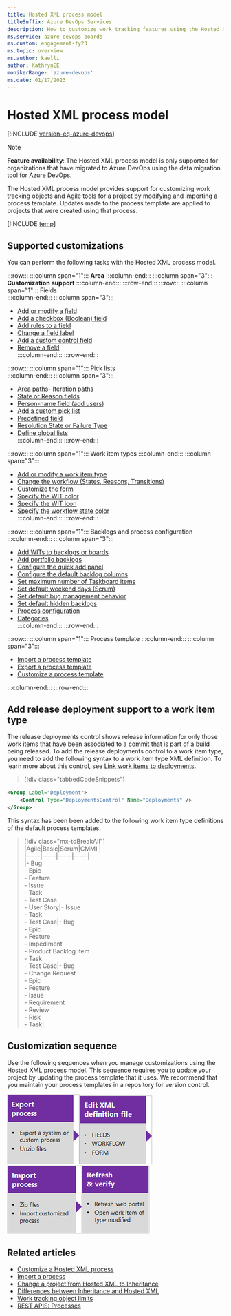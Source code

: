 ```yaml
---
title: Hosted XML process model 
titleSuffix: Azure DevOps Services
description: How to customize work tracking features using the Hosted XML process model 
ms.service: azure-devops-boards
ms.custom: engagement-fy23
ms.topic: overview
ms.author: kaelli
author: KathrynEE
monikerRange: 'azure-devops'
ms.date: 01/17/2023
---
```



# Hosted XML process model  

[!INCLUDE [version-eq-azure-devops](../../../includes/version-eq-azure-devops.md)]

<a id="hosted-xml-process-model">  </a>


> [!NOTE]   
> **Feature availability**: The Hosted XML process model is only supported for organizations that have migrated to Azure DevOps using the data migration tool for Azure DevOps.

The Hosted XML process model provides support for customizing work tracking objects and Agile tools for a project by modifying and importing a process template. Updates made to the process template are applied to projects that were created using that process.

[!INCLUDE [temp](../../../boards/includes/note-configure-customize.md)]

## Supported customizations

You can perform the following tasks with the Hosted XML process model. 


:::row:::
   :::column span="1":::
   **Area**
   :::column-end:::
   :::column span="3":::
   **Customization support**
   :::column-end:::
:::row-end:::
:::row:::
   :::column span="1":::
   Fields  
   :::column-end:::
   :::column span="3":::   
   
   - [Add or modify a field](../../../reference/add-modify-field.md)
   - [Add a checkbox (Boolean) field](../../../reference/add-modify-field.md#boolean-field)
   - [Add rules to a field](../../../reference/add-modify-field.md#add-rules)
   - [Change a field label](../../../reference/add-modify-field.md#change-label)
   - [Add a custom control field](../../../reference/add-modify-field.md#custom-control)
   - [Remove a field](../../../reference/add-modify-field.md#change-label)    
   :::column-end:::
:::row-end:::

:::row:::
   :::column span="1":::
   Pick lists  
   :::column-end:::
   :::column span="3":::   
   
   - [Area paths](../set-area-paths.md)- [Iteration paths](../set-iteration-paths-sprints.md)
   - [State or Reason fields](../../../reference/xml/change-workflow-wit.md)
   - [Person-name field (add users)](../../security/add-users-team-project.md)
   - [Add a custom pick list](../../../reference/add-modify-field.md#picklist)
   - [Predefined field](../../../reference/add-modify-field.md#picklist)
   - [Resolution State or Failure Type](../../../reference/customize-work.md)
   - [Define global lists](../../../reference/xml/define-global-lists.md)    
   :::column-end:::
:::row-end:::

:::row:::
   :::column span="1":::
   Work item types
   :::column-end:::
   :::column span="3":::   
   
   - [Add or modify a work item type](../../../reference/add-modify-wit.md)
   - [Change the workflow (States, Reasons, Transitions)](../../../reference/xml/change-workflow-wit.md)
   - [Customize the form](/previous-versions/azure/devops/reference/xml/change-work-item-form-layout)
   - [Specify the WIT color](../../../reference/xml/process-configuration-xml-element.md#wit-colors)
   - [Specify the WIT icon](../../../reference/xml/process-configuration-xml-element.md)
   - [Specify the workflow state color](../../../reference/xml/process-configuration-xml-element.md#state-colors)     
   :::column-end:::
:::row-end:::

:::row:::
   :::column span="1":::
   Backlogs and process configuration  
   :::column-end:::
   :::column span="3":::   
   
   - [Add WITs to backlogs or boards](../../../reference/add-wits-to-backlogs-and-boards.md)
   - [Add portfolio backlogs](../../../reference/add-portfolio-backlogs.md)
   - [Configure the quick add panel](../../../reference/xml/process-configuration-xml-element.md#add)
   - [Configure the default backlog columns](../../../reference/xml/process-configuration-xml-element.md#columns)
   - [Set maximum number of Taskboard items](../../../reference/xml/process-configuration-xml-element.md#number_items)
   - [Set default weekend days (Scrum)](../../../reference/xml/process-configuration-xml-element.md#weekend_days) 
   - [Set default bug management behavior](../../../reference/xml/process-configuration-xml-element.md#behaviors)
   - [Set default hidden backlogs](../../../reference/xml/process-configuration-xml-element.md#behaviors)
   - [Process configuration](../../../reference/xml/process-configuration-xml-element.md)
   - [Categories](/previous-versions/azure/devops/reference/xml/categories-xml-element-reference)     
   :::column-end:::
:::row-end:::

:::row:::
   :::column span="1":::
   Process template 
   :::column-end:::
   :::column span="3":::    
   
   - [Import a process template](import-process/import-process.md#import-from-TFS)
   - [Export a process template](import-process/import-process.md#export-process)
   - [Customize a process template](import-process/customize-process.md)
   
   :::column-end:::
:::row-end:::

<a id="add-support-wit" />

## Add release deployment support to a work item type

The release deployments control shows release information for only those work items that have been associated to a commit that is part of a build being released. To add the release deployments control to a work item type, you need to add the following syntax to a work item type XML definition. To learn more about this control, see [Link work items to deployments](../../../boards/work-items/work-item-deployments-control.md). 

> [!div class="tabbedCodeSnippets"]
```XML
<Group Label="Deployment">
    <Control Type="DeploymentsControl" Name="Deployments" />
</Group>
```

This syntax has been been added to the following work item type definitions of the default process templates.

> [!div class="mx-tdBreakAll"]  
> |Agile|Basic|Scrum|CMMI |  
> |-----|-----|-----|-----|  
> |- Bug<br/>- Epic<br/>- Feature<br/>- Issue<br/>- Task<br/>- Test Case<br/>- User Story|- Issue<br/>- Task<br/>- Test Case|- Bug<br/>- Epic<br/>- Feature<br/> - Impediment<br/> - Product Backlog Item<br/>- Task<br/>- Test Case|- Bug<br/>- Change Request<br/>- Epic<br/>- Feature<br/>- Issue<br/>- Requirement<br/>- Review<br/>- Risk<br/>- Task|


<a id="hosted-xml-sequence"></a>
 
## Customization sequence

Use the following sequences when you manage customizations using the Hosted XML process model. This sequence requires you to update your project by updating the process template that it uses. We recommend that you maintain your process templates in a repository for version control.  

[![Export process](media/cust-wit-form-export-process.png)](import-process/import-process.md#export-process)[![Edit XML definition file(s)](media/cust-wit-form-edit-def-file.png)](/previous-versions/azure/devops/reference/xml/weblayout-xml-elements)[![Import process](media/cust-wit-form-import-process.png)](import-process/import-process.md)![Refresh and verify changes](media/cust-wit-form-refresh-verify.png)  



## Related articles
- [Customize a Hosted XML process](./import-process/customize-process.md)  
- [Import a process](./import-process/import-process.md)  
- [Change a project from Hosted XML to Inheritance](change-process-from-hosted-to-inherited.md) 
- [Differences between Inheritance and Hosted XML](./inheritance-versus-hosted-xml.md) 
- [Work tracking object limits](object-limits.md)
- [REST APIS: Processes](/rest/api/azure/devops/processes/processes/list)




